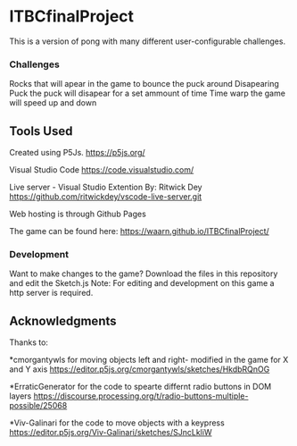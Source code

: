 # ITBCfinalProject

This is a version of pong with many different user-configurable challenges.


### Challenges
Rocks that will apear in the game to bounce the puck around
Disapearing Puck the puck will disapear for a set ammount of time
Time warp the game will speed up and down 

## Tools Used

Created using P5Js. 
https://p5js.org/

Visual Studio Code
https://code.visualstudio.com/

Live server - Visual Studio Extention 
By: Ritwick Dey
https://github.com/ritwickdey/vscode-live-server.git

Web hosting is through Github Pages

The game can be found here: https://waarn.github.io/ITBCfinalProject/

### Development

Want to make changes to the game? Download the files in this repository and edit the Sketch.js
Note: For editing and development on this game a http server is required.


## Acknowledgments

Thanks to:

*cmorgantywls for moving objects left and right- modified in the game for X and Y axis
https://editor.p5js.org/cmorgantywls/sketches/HkdbRQnOG

*ErraticGenerator for the code to spearte differnt radio buttons in DOM layers
https://discourse.processing.org/t/radio-buttons-multiple-possible/25068

*Viv-Galinari for the code to move objects with a keypress
https://editor.p5js.org/Viv-Galinari/sketches/SJncLkliW

